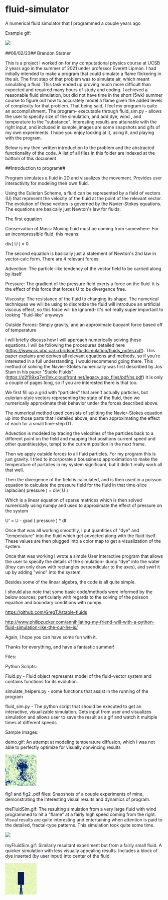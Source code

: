 
# fluid-simulator
A numerical fluid simulator that I programmed a couple years ago

Example gif:

![](https://github.com/definitelynotbs/fluid-simulator/blob/master/sample_images/theFluidSim.gif)


##06/02/23## Brandon Statner

This is a project I worked on for my computational physics course at UCSB 2 years ago in the summer of 2021 under professor Everett Lipman. I had initially intended to make a program that could simulate a flame flickering in the air. The first step of that problem was to simulate air, which meant simulating a fluid. This task ended up proving much more difficult than expected and required many hours of study and coding. I achieved a reasonable fluid simulation, but did not have time in the short (5wk) summer course to figure out how to accurately model a flame given the added levels of complexity for that problem. That being said, I feel my program is quite an accomplishment. The program- executable through fluid_sim.py - allows the user to specify size of the simulation, and add dye, wind , and temperature to the "substance". Interesting results are attainable with the right input, and included in sample_images are some snapshots and gifs of my own experiments. I hope you enjoy looking at it, using it, and playing with the program.

Below is my then-written introduction to the problem and the abstracted functionality of the code. A list of all files in this folder are indexed at the bottom of this document

##Introduction to program##

Program simulates a fluid in 2D and visualizes the movement. 
Provides user interactivity for modeling their own fluid.


Using the Eulerian Scheme, a fluid can be represented by a field of vectors (U)
that represent the velocity of the fluid at the point of the
relevant vector. The evolution of these vectors is governed by the Navier-Stokes
equations. The equations are basically just Newton's law for fluids:


The first equation

Conservation of Mass: Moving fluid must be coming from somewhere. For an
incompressible fluid, this means:

div( U ) = 0


The second equation is basically just a statement of Newton's 2nd law in vector-calc form.
There are 4 relevant forces:

Advection: The particle-like tendency of the vector field to be carried along by itself

Pressure: The gradient of the pressure field exerts a force on the fluid.
it is the effect of this force that forces U to be divergence free.

Viscosity: The resistance of the fluid to changing its shape. The numerical techniques we
will be using to discretize the fluid will introduce an artificial viscous effect, so this
force will be ignored- it's not really super important to looking "fluid-like" anyways

Outside Forces: Simply gravity, and an approximate buoyant force based off of temperature


I will briefly discuss how I will approach numerically solving these equations. I will be
following the procedures detailed here (https://www.cs.ubc.ca/~rbridson/fluidsimulation/fluids_notes.pdf).
This paper explains and derives all relevant equations and methods, so if you're interested in a full
understanding, I would recommend going there. This method of solving the Navier-Stokes numerically
was first described by Jos Stam in his paper "Stable Fluids" (https://d2f99xq7vri1nk.cloudfront.net/legacy_app_files/pdf/ns.pdf)
It is only a couple of pages long, so if you are interested there is that too.


We first fill up a grid with "particles" that aren't actually particles, but eulerian-style vectors representing the state of the fluid, then we numerically approximate their behavior under the forces described above.

The numerical method used consists of splitting the Navier-Stokes equation up into those parts that I detailed above, and then approximating the effect of each for a small time-step DT. 

Advection is modeled by tracing the velocities of the particles back to a different point on the field and mapping that positions current speed and other quantities(dye, temp) to the current position in the next frame.

Then we apply outside forces to all fluid particles. For my program this is just gravity. I tried to incorporate a boussinesq approximation to make the temperature of particles in my system significant, but it didn't really work all that well.

Then the divergence of the field is calculated, and is then used in a poisson equation to calculate the pressure field for the fluid in that time-slice
laplacian( pressure ) = div( U )

Which is a linear equation of sparse matrices which is then solved numerically using numpy and used to approximate the effect of pressure on the system

U' = U - grad ( pressure ) * dt

Once that was all working smoothly, I put quantities of "dye" and "temperature" into the fluid which get advected along with the fluid itself. These values are then plugged into a color map to get a visualization of the system.

Once that was working I wrote a simple User interactive program that allows the user to specify the details of the simulation- dump "dye" into the water (they can only draw with rectangles perpendicular to the axes), and swirl it up by adding "wind" into the system.

Besides some of the linear algebra, the code is all quite simple.

I should also note that some basic code/methods were informed by the below sources; particularly with regards to the solving of the poisson equation and boundary conditions with numpy.

https://github.com/GregTJ/stable-fluids

http://www.philipzucker.com/annihilating-my-friend-will-with-a-python-fluid-simulation-like-the-cur-he-is/

Again, I hope you can have some fun with it.

Thanks for everything, and have a fantastic summer!


Files:

Python Scripts:

Fluid.py - Fluid object represents model of the fluid-vector system and contains functions for its evolution.

simulate_helpers.py - some functions that assist in the running of the program

fluid_sim.py - The python script that should be executed to get an interactive, visualizable simulation. Gets input from user and visualizes simulation and allows user to save the result as a gif and watch it multiple times at different speeds



Sample Images:

demo.gif: An attempt at modeling temperature diffusion, which I was not able to perfectly optimize for visually convincing results

![](https://github.com/definitelynotbs/fluid-simulator/blob/master/sample_images/demo.gif)


fig1 and fig2 .pdf files: Snapshots of a couple experiments of mine, demonstrating the interesting visual results and dynamics of program.

theFluidSim.gif: The resulting simulation from a very large fluid with wind programmed to hit a "flame" at a fairly high speed coming from the right. Visual results are quite interesting and entertaining when attention is paid to the detailed, fractal-type patterns. This simulation took quite some time.

![](https://github.com/definitelynotbs/fluid-simulator/blob/master/sample_images/theFluidSim.gif)

myFluidSim.gif: Similarly resultant experiment but from a fairly small fluid. A quicker simulation with less visually appealing results. Includes a block of dye inserted (by user input) into center of the fluid.

![](https://github.com/definitelynotbs/fluid-simulator/blob/master/sample_images/myFluidSim.gif)

